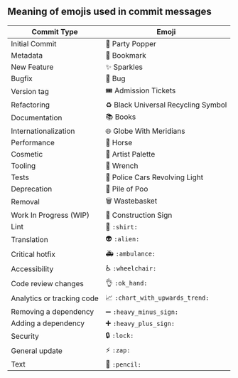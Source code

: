## Meaning of emojis used in commit messages
Commit Type | Emoji
----------  | -----
Initial Commit | 🎉 Party Popper
Metadata | 🔖 Bookmark
New Feature | ✨ Sparkles
Bugfix | 🐛 Bug
Version tag | 🎟️ Admission Tickets
Refactoring | ♻️ Black Universal Recycling Symbol
Documentation | 📚 Books
Internationalization | 🌐 Globe With Meridians
Performance | 🐎 Horse
Cosmetic | 🎨 Artist Palette
Tooling | 🔧 Wrench
Tests | 🚨 Police Cars Revolving Light
Deprecation | 💩 Pile of Poo
Removal | 🗑️ Wastebasket
Work In Progress (WIP) | 🚧 Construction Sign
| Lint                       | :shirt: `:shirt:`                             |
| Translation                | :alien: `:alien:`                             |
| Critical hotfix            | :ambulance: `:ambulance:`                     |
| Accessibility              | :wheelchair: `:wheelchair:`                   |
| Code review changes        | :ok_hand: `:ok_hand:`                         |
| Analytics or tracking code | :chart_with_upwards_trend: `:chart_with_upwards_trend:` |
| Removing a dependency      | :heavy_minus_sign: `:heavy_minus_sign:`       |
| Adding a dependency        | :heavy_plus_sign: `:heavy_plus_sign:`         |
| Security                   | :lock: `:lock:`                               |
| General update             | :zap: `:zap:`                                 |
| Text                       | :pencil: `:pencil:`                           |

